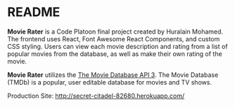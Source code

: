 # README

**Movie Rater** is a Code Platoon final project created by Huralain Mohamed. The frontend uses React, Font Awesome React Components, and custom CSS styling. Users can view each movie description and rating from a list of popular movies from the database, as well as make their own rating of the movie.

**Movie Rater** utilizes the [The Movie Database API 3](https://developers.themoviedb.org/3/getting-started/introduction). The Movie Database (TMDb) is a popular, user editable database for movies and TV shows.

Production Site: http://secret-citadel-82680.herokuapp.com/